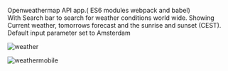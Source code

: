 Openweathermap API app.( ES6 modules webpack and babel)<br>
With Search bar to search for weather conditions world wide. Showing Current weather, tomorrows forecast and the sunrise and sunset (CEST).<br>
Default input parameter set to Amsterdam

![weather](https://user-images.githubusercontent.com/38325801/89644339-f63c8e80-d8b7-11ea-912b-b7c18769b0bc.png)

![weathermobile](https://user-images.githubusercontent.com/38325801/89770769-84568600-daff-11ea-9ca8-031c613aae9d.png)

